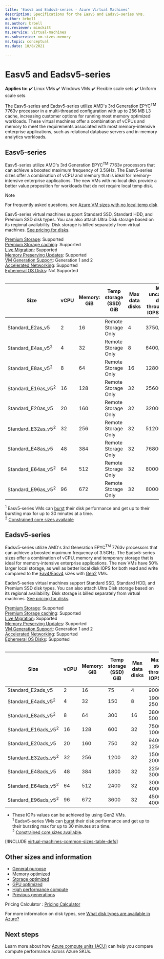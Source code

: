 ```yaml
---
title: 'Easv5 and Eadsv5-series - Azure Virtual Machines'
description: Specifications for the Easv5 and Eadsv5-series VMs.
author: brbell 
ms.author: brbell
ms.reviewer: mimckitt
ms.service: virtual-machines
ms.subservice: vm-sizes-memory
ms.topic: conceptual 
ms.date: 10/8/2021

---
```


# Easv5 and Eadsv5-series

**Applies to:** :heavy_check_mark: Linux VMs :heavy_check_mark: Windows VMs :heavy_check_mark: Flexible scale sets :heavy_check_mark: Uniform scale sets

The Easv5-series and Eadsv5-series utilize AMD's 3rd Generation EPYC<sup>TM</sup> 7763v processor in a multi-threaded configuration with up to 256 MB L3 cache, increasing customer options for running most memory optimized workloads. These virtual machines offer a combination of vCPUs and memory to meet the requirements associated with most memory-intensive enterprise applications, such as relational database servers and in-memory analytics workloads.

## Easv5-series

Easv5-series utilize AMD's 3rd Generation EPYC<sup>TM</sup> 7763v processors that can achieve a boosted maximum frequency of 3.5GHz. The Easv5-series sizes offer a combination of vCPU and memory that is ideal for memory-intensive enterprise applications. The new VMs with no local disk provide a better value proposition for workloads that do not require local temp disk.

> [!NOTE]
> For frequently asked questions, see [Azure VM sizes with no local temp disk](azure-vms-no-temp-disk.yml).

Easv5-series virtual machines support Standard SSD, Standard HDD, and Premium SSD disk types. You can also attach Ultra Disk storage based on its regional availability. Disk storage is billed separately from virtual machines. [See pricing for disks](https://azure.microsoft.com/pricing/details/managed-disks/).

[Premium Storage](premium-storage-performance.md): Supported <br>
[Premium Storage caching](premium-storage-performance.md): Supported <br>
[Live Migration](maintenance-and-updates.md): Supported <br>
[Memory Preserving Updates](maintenance-and-updates.md): Supported <br>
[VM Generation Support](generation-2.md): Generation 1 and 2 <br>
[Accelerated Networking](../virtual-network/create-vm-accelerated-networking-cli.md): Supported <br>
[Ephemeral OS Disks](ephemeral-os-disks.md): Not Supported <br><br>

| Size | vCPU | Memory: GiB | Temp storage (SSD) GiB | Max data disks | Max uncached disk throughput: IOPS/MBps | Max burst uncached disk throughput: IOPS/MBps<sup>1</sup> | Max NICs | Max network bandwidth (Mbps) |
|---|---|---|---|---|---|---|---|---|
| Standard_E2as_v5              | 2  | 16  | Remote Storage Only | 4  | 3750/82    | 10000/600  | 2 | 12500  |
| Standard_E4as_v5<sup>2</sup>  | 4  | 32  | Remote Storage Only | 8  | 6400/144   | 20000/600  | 2 | 12500  |
| Standard_E8as_v5<sup>2</sup>  | 8  | 64  | Remote Storage Only | 16 | 12800/200  | 20000/600  | 4 | 12500  |
| Standard_E16as_v5<sup>2</sup> | 16 | 128 | Remote Storage Only | 32 | 25600/384  | 40000/800  | 8 | 12500 |
| Standard_E20as_v5             | 20 | 160 | Remote Storage Only | 32 | 32000/480  | 64000/1000 | 8 | 12500 |
| Standard_E32as_v5<sup>2</sup> | 32 | 256 | Remote Storage Only | 32 | 51200/768  | 80000/1600 | 8 | 16000 |
| Standard_E48as_v5             | 48 | 384 | Remote Storage Only | 32 | 76800/1152 | 80000/2000 | 8 | 24000 |
| Standard_E64as_v5<sup>2</sup> | 64 | 512 | Remote Storage Only | 32 | 80000/1200 | 80000/2000 | 8 | 32000 |
| Standard_E96as_v5<sup>2</sup> | 96 | 672 | Remote Storage Only | 32 | 80000/1600 | 80000/2000 | 8 | 40000 |

<sup>1</sup> Easv5-series VMs can [burst](disk-bursting.md) their disk performance and get up to their bursting max for up to 30 minutes at a time.<br>
<sup>2</sup> [Constrained core sizes available](constrained-vcpu.md)



## Eadsv5-series

Eadsv5-series utilize AMD's 3rd Generation EPYC<sup>TM</sup> 7763v processors that can achieve a boosted maximum frequency of 3.5GHz. The Eadsv5-series sizes offer a combination of vCPU, memory and temporary storage that is ideal for memory-intensive enterprise applications. The new VMs have 50% larger local storage, as well as better local disk IOPS for both read and write compared to the [Eav4/Easv4](eav4-easv4-series.md) sizes with [Gen2](generation-2.md) VMs.

Eadsv5-series virtual machines support Standard SSD, Standard HDD, and Premium SSD disk types. You can also attach Ultra Disk storage based on its regional availability. Disk storage is billed separately from virtual machines. [See pricing for disks](https://azure.microsoft.com/pricing/details/managed-disks/).

[Premium Storage](premium-storage-performance.md): Supported <br>
[Premium Storage caching](premium-storage-performance.md): Supported <br>
[Live Migration](maintenance-and-updates.md): Supported <br>
[Memory Preserving Updates](maintenance-and-updates.md): Supported <br>
[VM Generation Support](generation-2.md): Generation 1 and 2 <br>
[Accelerated Networking](../virtual-network/create-vm-accelerated-networking-cli.md): Supported <br>
[Ephemeral OS Disks](ephemeral-os-disks.md): Supported <br><br>

| Size | vCPU | Memory: GiB | Temp storage (SSD) GiB | Max data disks | Max temp storage throughput: IOPS/MBps | Max uncached disk throughput: IOPS/MBps | Max burst uncached disk throughput: IOPS/MBps<sup>1</sup> | Max NICs | Max network bandwidth (Mbps) |
|---|---|---|---|---|---|---|---|---|---|
| Standard_E2ads_v5              | 2  | 16  | 75   | 4  | 9000 / 125    | 3750/82      | 10000/600  | 2 | 12500  |
| Standard_E4ads_v5<sup>2</sup>  | 4  | 32  | 150  | 8  | 19000 / 250   | 6400/144     | 20000/600  | 2 | 12500  |
| Standard_E8ads_v5<sup>2</sup>  | 8  | 64  | 300  | 16 | 38000 / 500   | 12800/200    | 20000/600  | 4 | 12500  |
| Standard_E16ads_v5<sup>2</sup> | 16 | 128 | 600  | 32 | 75000 / 1000  | 25600/384    | 40000/800  | 8 | 12500 |
| Standard_E20ads_v5             | 20 | 160 | 750  | 32 | 94000 / 1250  | 32000/480    | 64000/1000 | 8 | 12500 |
| Standard_E32ads_v5<sup>2</sup> | 32 | 256 | 1200 | 32 | 150000 / 2000 | 51200/768    | 80000/1600 | 8 | 16000 |
| Standard_E48ads_v5             | 48 | 384 | 1800 | 32 | 225000 / 3000 | 76800/1152   | 80000/2000 | 8 | 24000 |
| Standard_E64ads_v5<sup>2</sup> | 64 | 512 | 2400 | 32 | 300000 / 4000 | 80000/1200   | 80000/2000 | 8 | 32000 |
| Standard_E96ads_v5<sup>2</sup> | 96 | 672 | 3600 | 32 | 450000 / 4000 | 80000/1600   | 80000/2000 | 8 | 40000 |

* These IOPs values can be achieved by using Gen2 VMs.<br>
<sup>1</sup> Eadsv5-series VMs can [burst](disk-bursting.md) their disk performance and get up to their bursting max for up to 30 minutes at a time.<br>
<sup>2</sup> [Constrained core sizes available](constrained-vcpu.md).


[!INCLUDE [virtual-machines-common-sizes-table-defs](../../includes/virtual-machines-common-sizes-table-defs.md)]

## Other sizes and information

- [General purpose](sizes-general.md)
- [Memory optimized](sizes-memory.md)
- [Storage optimized](sizes-storage.md)
- [GPU optimized](sizes-gpu.md)
- [High performance compute](sizes-hpc.md)
- [Previous generations](sizes-previous-gen.md)

Pricing Calculator : [Pricing Calculator](https://azure.microsoft.com/pricing/calculator/)

For more information on disk types, see [What disk types are available in Azure?](disks-types.md)

## Next steps

Learn more about how [Azure compute units (ACU)](acu.md) can help you compare compute performance across Azure SKUs.
